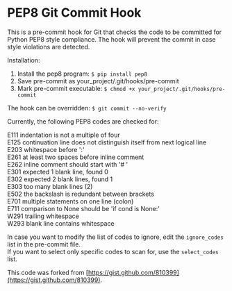 PEP8 Git Commit Hook
====================

This is a pre-commit hook for Git that checks the code to be committed
for Python PEP8 style compliance.  The hook will prevent the commit in
case style violations are detected.

Installation:

1. Install the pep8 program: ```$ pip install pep8```
2. Save pre-commit as your_project/.git/hooks/pre-commit
3. Mark pre-commit executable: ```$ chmod +x your_project/.git/hooks/pre-commit```

The hook can be overridden: ```$ git commit --no-verify```

Currently, the following PEP8 codes are checked for:

E111 indentation is not a multiple of four   
E125 continuation line does not distinguish itself from next logical line   
E203 whitespace before ':'   
E261 at least two spaces before inline comment   
E262 inline comment should start with '# '   
E301 expected 1 blank line, found 0   
E302 expected 2 blank lines, found 1   
E303 too many blank lines (2)   
E502 the backslash is redundant between brackets   
E701 multiple statements on one line (colon)   
E711 comparison to None should be 'if cond is None:'   
W291 trailing whitespace   
W293 blank line contains whitespace   

In case you want to modify the list of codes to ignore, edit the
```ignore_codes``` list in the pre-commit file.   
If you want to select only specific codes to scan for, use the
```select_codes``` list.

This code was forked from [https://gist.github.com/810399](https://gist.github.com/810399).
